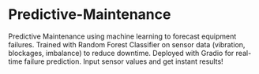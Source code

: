 # Predictive-Maintenance
Predictive Maintenance using machine learning to forecast equipment failures. Trained with Random Forest Classifier on sensor data (vibration, blockages, imbalance) to reduce downtime. Deployed with Gradio for real-time failure prediction. Input sensor values and get instant results!
